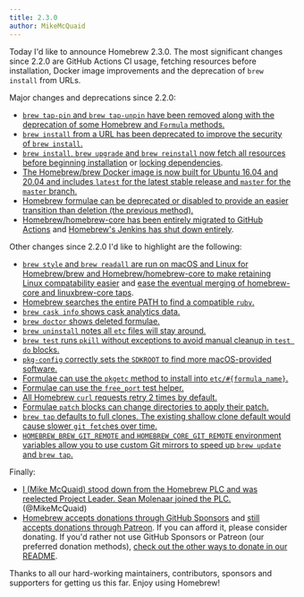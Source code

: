 ```yaml
---
title: 2.3.0
author: MikeMcQuaid
---
```

Today I'd like to announce Homebrew 2.3.0. The most significant changes since 2.2.0 are GitHub Actions CI usage, fetching resources before installation, Docker image improvements and the deprecation of `brew install` from URLs.

Major changes and deprecations since 2.2.0:

- [`brew tap-pin` and `brew tap-unpin` have been removed along with the deprecation of some Homebrew and `Formula` methods.](https://github.com/Homebrew/brew/pull/7579)
- [`brew install` from a URL has been deprecated to improve the security of `brew install`.](https://github.com/Homebrew/brew/pull/7660)
- [`brew install`, `brew upgrade` and `brew reinstall` now fetch all resources before beginning installation](https://github.com/Homebrew/brew/pull/7124) or [locking dependencies](https://github.com/Homebrew/brew/pull/7635).
- [The Homebrew/brew Docker image is now built for Ubuntu 16.04 and 20.04 and includes `latest` for the latest stable release and `master` for the `master` branch.](https://github.com/Homebrew/brew/pull/7617)
- [Homebrew formulae can be deprecated or disabled to provide an easier transition than deletion (the previous method).](https://github.com/Homebrew/brew/pull/7190)
- [Homebrew/homebrew-core has been entirely migrated to GitHub Actions](https://github.com/Homebrew/brew/issues/6255) and [Homebrew's Jenkins has shut down entirely](https://github.com/Homebrew/brew/pull/7395).

Other changes since 2.2.0 I'd like to highlight are the following:

- [`brew style` and `brew readall` are run on macOS and Linux for Homebrew/brew and Homebrew/homebrew-core to make retaining Linux compatability easier](https://github.com/Homebrew/brew/pull/7469) and [ease the eventual merging of homebrew-core and linuxbrew-core taps](https://github.com/Homebrew/brew/issues/7028).
- [Homebrew searches the entire PATH to find a compatible `ruby`.](https://github.com/Homebrew/brew/pull/7545)
- [`brew cask info` shows cask analytics data.](https://github.com/Homebrew/brew/pull/7580)
- [`brew doctor` shows deleted formulae.](https://github.com/Homebrew/brew/pull/7585)
- [`brew uninstall` notes all `etc` files will stay around.](https://github.com/Homebrew/brew/pull/7526)
- [`brew test` runs `pkill` without exceptions to avoid manual cleanup in `test do` blocks.](https://github.com/Homebrew/brew/pull/7368)
- [`pkg-config` correctly sets the `SDKROOT` to find more macOS-provided software.](https://github.com/Homebrew/brew/pull/7277)
- [Formulae can use the `pkgetc` method to install into `etc/#{formula_name}`.](https://github.com/Homebrew/brew/pull/7508)
- [Formulae can use the `free_port` test helper.](https://github.com/Homebrew/brew/pull/7225)
- [All Homebrew `curl` requests retry 2 times by default.](https://github.com/Homebrew/brew/pull/7196)
- [Formulae `patch` blocks can change directories to apply their patch.](https://github.com/Homebrew/brew/pull/7132)
- [`brew tap` defaults to full clones. The existing shallow clone default would cause slower `git fetch`es  over time.](https://github.com/Homebrew/brew/pull/6991)
- [`HOMEBREW_BREW_GIT_REMOTE` and `HOMEBREW_CORE_GIT_REMOTE` environment variables allow you to use custom Git mirrors to speed up `brew update` and `brew tap`.](https://github.com/Homebrew/brew/pull/6667)

Finally:

- [I (Mike McQuaid) stood down from the Homebrew PLC and was reelected Project Leader. Sean Molenaar joined the PLC.](https://github.com/Homebrew/brew/pull/6993) (@MikeMcQuaid)
- [Homebrew accepts donations through GitHub Sponsors](https://github.com/sponsors/Homebrew) and [still accepts donations through Patreon](https://www.patreon.com/homebrew). If you can afford it, please consider donating. If you'd rather not use GitHub Sponsors or Patreon (our preferred donation methods), [check out the other ways to donate in our README](https://github.com/homebrew/brew/#donations).

Thanks to all our hard-working maintainers, contributors, sponsors and supporters for getting us this far. Enjoy using Homebrew!
